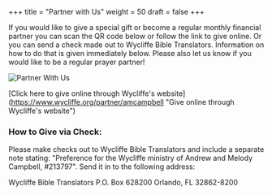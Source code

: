 +++
title = "Partner with Us"
weight = 50
draft = false
+++

If you would like to give a special gift or become a regular monthly financial partner you can scan the QR code below or follow the link to give online. Or you can send a check made out to Wycliffe Bible Translators. Information on how to do that is given immediately below. Please also let us know if you would like to be a regular prayer partner! 

![Partner With Us](images/qr-code-wycliffe-amcampbell.png)

[Click here to give online through Wycliffe's website] (https://www.wycliffe.org/partner/amcampbell "Give online through Wycliffe's website")

### How to Give via Check:

Please make checks out to Wycliffe Bible Translators and include a separate note stating: "Preference for the Wycliffe ministry of Andrew and Melody Campbell, #213797".  Send it in to the following address:

Wycliffe Bible Translators
P.O. Box 628200
Orlando, FL 32862-8200